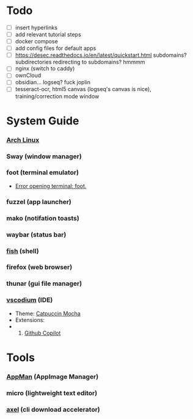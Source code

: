 # Todo
- [ ] insert hyperlinks
- [ ] add relevant tutorial steps
- [ ] docker compose
- [ ] add config files for default apps
- [ ] https://desec.readthedocs.io/en/latest/quickstart.html subdomains? subdirectories redirecting to subdomains? hmmmm
- [ ] nginx (switch to caddy)
- [ ] ownCloud 
- [ ] obsidian... logseq? fuck joplin
- [ ] tesseract-ocr, html5 canvas (logseq's canvas is nice), training/correction mode window
# System Guide
### [Arch Linux](https://wiki.archlinux.org/title/Installation_guide)
### Sway (window manager)
### foot (terminal emulator)
- [Error opening terminal: foot.](https://codeberg.org/dnkl/foot/issues/718#issuecomment-264334)
### fuzzel (app launcher)
### mako (notifation toasts)
### waybar (status bar)
### [fish](https://fishshell.com/docs/current/index.html) (shell)
### firefox (web browser)
### thunar (gui file manager)
### [vscodium](https://github.com/VSCodium/vscodium?tab=readme-ov-file#install-on-arch-linux) (IDE)
- Theme: [Catpuccin Mocha](https://github.com/catppuccin/vscode)
- Extensions:
- 1. [Github Copilot](https://github.com/VSCodium/vscodium/discussions/1487)
 
# Tools
### [AppMan](https://github.com/ivan-hc/AM) (AppImage Manager)
### micro (lightweight text editor)
### [axel](https://github.com/axel-download-accelerator/axel) (cli download accelerator)
